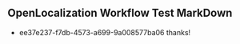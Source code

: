 ## OpenLocalization Workflow Test MarkDown
* ee37e237-f7db-4573-a699-9a008577ba06 thanks!

<!--HONumber=Jul16_HO2-->


